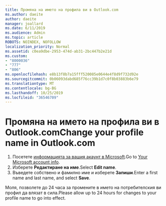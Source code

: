 ```yaml
---
title: Промяна на името на профила ви в Outlook.com
ms.author: daeite
author: daeite
manager: joallard
ms.date: 6/11/2019
ms.audience: Admin
ms.topic: article
ROBOTS: NOINDEX, NOFOLLOW
localization_priority: Normal
ms.assetid: c0ea9dbe-2953-474d-ab31-2bc447b2e21d
ms.custom:
- "8000036"
- "777"
- "806"
ms.openlocfilehash: e8b13f8b7a15fff520085e0644e4f8d9f732d92e
ms.sourcegitcommit: 0b06093dabd685f76cc39b1d7c0f8b03883b6e79
ms.translationtype: MT
ms.contentlocale: bg-BG
ms.lasthandoff: 10/25/2019
ms.locfileid: "36546709"
---
```

# <a name="change-your-profile-name-in-outlookcom"></a><span data-ttu-id="9ae6a-102">Промяна на името на профила ви в Outlook.com</span><span class="sxs-lookup"><span data-stu-id="9ae6a-102">Change your profile name in Outlook.com</span></span>

1. <span data-ttu-id="9ae6a-103">Посетете [информацията за вашия акаунт в Microsoft](https://go.microsoft.com/fwlink/p/?linkid=860841).</span><span class="sxs-lookup"><span data-stu-id="9ae6a-103">Go to [Your Microsoft account info](https://go.microsoft.com/fwlink/p/?linkid=860841).</span></span>
2. <span data-ttu-id="9ae6a-104">Изберете **Редактиране на име**.</span><span class="sxs-lookup"><span data-stu-id="9ae6a-104">Select **Edit name**.</span></span>
3. <span data-ttu-id="9ae6a-105">Въведете собствено и фамилно име и изберете **Запиши**.</span><span class="sxs-lookup"><span data-stu-id="9ae6a-105">Enter a first name and last name, and select **Save**.</span></span>

<span data-ttu-id="9ae6a-106">Моля, позволете до 24 часа за промените в името на потребителския ви профил да влязат в сила.</span><span class="sxs-lookup"><span data-stu-id="9ae6a-106">Please allow up to 24 hours for changes to your profile name to go into effect.</span></span>